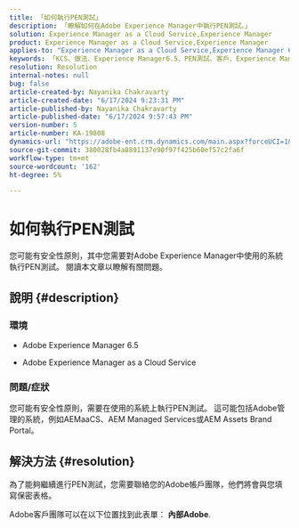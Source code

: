 ```yaml
---
title: 「如何執行PEN測試」
description: 「瞭解如何在Adobe Experience Manager中執行PEN測試。」
solution: Experience Manager as a Cloud Service,Experience Manager
product: Experience Manager as a Cloud Service,Experience Manager
applies-to: "Experience Manager as a Cloud Service,Experience Manager 6.5"
keywords: 「KCS、做法、Experience Manager6.5、PEN測試、客戶、Experience Manager雲端服務、AEM」
resolution: Resolution
internal-notes: null
bug: false
article-created-by: Nayanika Chakravarty
article-created-date: "6/17/2024 9:23:31 PM"
article-published-by: Nayanika Chakravarty
article-published-date: "6/17/2024 9:57:43 PM"
version-number: 5
article-number: KA-19808
dynamics-url: "https://adobe-ent.crm.dynamics.com/main.aspx?forceUCI=1&pagetype=entityrecord&etn=knowledgearticle&id=8231d3d5-ef2c-ef11-840b-0022480a40c2"
source-git-commit: 380028fb4a8891137e90f97f425b60ef57c2fa6f
workflow-type: tm+mt
source-wordcount: '162'
ht-degree: 5%

---
```


# 如何執行PEN測試


您可能有安全性原則，其中您需要對Adobe Experience Manager中使用的系統執行PEN測試。 閱讀本文章以瞭解有關問題。

## 說明 {#description}


### <b>環境</b>

- Adobe Experience Manager 6.5


- Adobe Experience Manager as a Cloud Service




### <b>問題/症狀</b>

您可能有安全性原則，需要在使用的系統上執行PEN測試。 這可能包括Adobe管理的系統，例如AEMaaCS、AEM Managed Services或AEM Assets Brand Portal。


## 解決方法 {#resolution}


為了能夠繼續進行PEN測試，您需要聯絡您的Adobe帳戶團隊，他們將會與您填寫保密表格。

Adobe客戶團隊可以在以下位置找到此表單： <b>內部Adobe</b>.
